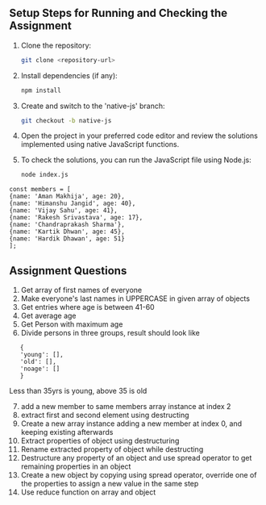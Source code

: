 ## Setup Steps for Running and Checking the Assignment

1. Clone the repository:

   ```sh
   git clone <repository-url>
   ```

2. Install dependencies (if any):
   ```sh
   npm install
   ```
3. Create and switch to the 'native-js' branch:
   ```sh
   git checkout -b native-js
   ```
4. Open the project in your preferred code editor and review the solutions implemented using native JavaScript functions.

5. To check the solutions, you can run the JavaScript file using Node.js:
   ```sh
   node index.js
   ```

```
const members = [
{name: 'Aman Makhija', age: 20},
{name: 'Himanshu Jangid', age: 40},
{name: 'Vijay Sahu', age: 41},
{name: 'Rakesh Srivastava', age: 17},
{name: 'Chandraprakash Sharma'},
{name: 'Kartik Dhwan', age: 45},
{name: 'Hardik Dhawan', age: 51}
];
```

## Assignment Questions

1. Get array of first names of everyone
2. Make everyone's last names in UPPERCASE in given array of objects
3. Get entries where age is between 41-60
4. Get average age
5. Get Person with maximum age
6. Divide persons in three groups, result should look like

```
   {
   'young': [],
   'old': [],
   'noage': []
   }
```

Less than 35yrs is young, above 35 is old

7. add a new member to same members array instance at index 2
8. extract first and second element using destructing
9. Create a new array instance adding a new member at index 0,
   and keeping existing afterwards
10. Extract properties of object using destructuring
11. Rename extracted property of object while destructing
12. Destructure any property of an object and use spread operator
    to get remaining properties in an object
13. Create a new object by copying using spread operator, override
    one of the properties to assign a new value in the same step
14. Use reduce function on array and object

